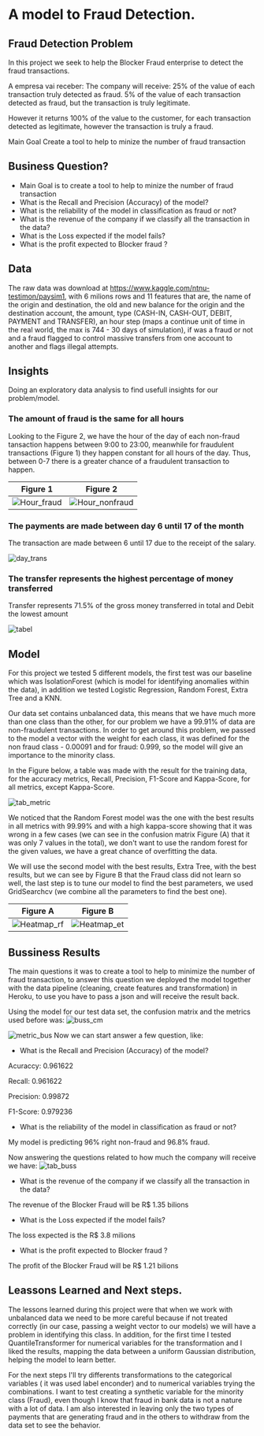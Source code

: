 # A model to Fraud Detection.

## Fraud Detection Problem

In this project we seek to help the Blocker Fraud enterprise to detect the fraud transactions.

A empresa vai receber: The company will receive: 25% of the value of each transaction truly detected as fraud. 5% of the value of each transaction detected as fraud, but the transaction is truly legitimate.

However it returns 100% of the value to the customer, for each transaction detected as legitimate, however the transaction is truly a fraud.

Main Goal Create a tool to help to minize the number of fraud transaction

## Business Question?

- Main Goal is to create a tool to help to minize the number of fraud transaction
- What is the Recall and Precision (Accuracy) of the model?
- What is the reliability of the model in classification as fraud or not?
- What is the revenue of the company if we classify all the transaction in the data?
- What is the Loss expected if the model fails?
- What is the profit expected to Blocker fraud ?

## Data

The raw data was download at https://www.kaggle.com/ntnu-testimon/paysim1, with 6 milions rows and 11 features that are, the name of the origin and destination, the old and new balance for the origin and the destination account, the amount, type (CASH-IN, CASH-OUT, DEBIT, PAYMENT and TRANSFER), an hour step (maps a continue unit of time in the real world, the max is 744 - 30 days of simulation), if was a fraud or not and a fraud flagged to control massive transfers from one account to another and flags illegal attempts.

 ## Insights
 Doing an exploratory data analysis to find usefull insights for our problem/model.
 
 ### The amount of fraud is the same for all hours
Looking to the Figure 2, we have the hour of the day of each non-fraud tansaction happens between 9:00 to 23:00, meanwhile for fraudulent transactions (Figure 1) they happen constant for all hours of the day. Thus, between 0-7 there is a greater chance of a fraudulent transaction to happen.

Figure 1                   | Figure 2
:-------------------------:|:-------------------------:
![Hour_fraud](https://user-images.githubusercontent.com/11478711/106042641-18bba180-60bc-11eb-8a89-d339e06a4820.png) | ![Hour_nonfraud](https://user-images.githubusercontent.com/11478711/106042743-3ab52400-60bc-11eb-976d-699506dfda1a.png)


### The payments are made between day 6 until 17 of the month

The transaction are made between 6 until 17 due to the receipt of the salary.

![day_trans](https://user-images.githubusercontent.com/11478711/106500412-8e4eb580-64a0-11eb-944c-f0ce654e9824.png)

### The transfer represents the highest percentage of money transferred

Transfer represents 71.5% of the gross money transferred in total and Debit the lowest amount

![tabel](https://user-images.githubusercontent.com/11478711/106503978-1767eb80-64a5-11eb-8446-0920fe49b257.png)


## Model

For this project we tested 5 different models, the first test was our baseline which was IsolationForest (which is  model for identifying anomalies within the data), in addition we tested Logistic Regression, Random Forest, Extra Tree and a KNN.


Our data set contains unbalanced data, this means that we have much more than one class than the other, for our problem we have a 99.91% of data are non-fraudulent transactions. In order to get around this problem, we passed to the model a vector with the weight for each class, it was defined for the non fraud class - 0.00091 and for fraud: 0.999, so the model will give an importance to the minority class.

In the Figure below, a table was made with the result for the training data, for the accuracy metrics, Recall, Precision, F1-Score and Kappa-Score, for all metrics, except Kappa-Score.

![tab_metric](https://user-images.githubusercontent.com/11478711/106520051-f14d4600-64ba-11eb-833e-95bb57140c9d.png)

We noticed that the Random Forest model was the one with the best results in all metrics with 99.99% and with a high kappa-score showing that it was wrong in a few cases (we can see in the confusion matrix Figure (A) that it was only 7 values ​​in the total), we don't want to use the random forest for the given values, we have a great chance of overfitting the data.

We will use the second model with the best results, Extra Tree, with the best results, but we can see by Figure B that the Fraud class did not learn so well, the last step is to tune our model to find the best parameters, we used GridSearchcv (we combine all the parameters to find the best one).


Figure A                   | Figure B
:-------------------------:|:-------------------------:
![Heatmap_rf](https://user-images.githubusercontent.com/11478711/106523974-b221f380-64c0-11eb-92eb-45e50beec6f4.png) | ![Heatmap_et](https://user-images.githubusercontent.com/11478711/106524070-cfef5880-64c0-11eb-80fa-c976e887f064.png)

## Bussiness Results
The main questions it was to create a tool to help to minimize the number of fraud transaction, to answer this question we deployed the model together with the data pipeline (cleaning, create features and transformation) in Heroku, to use you have to pass a json and will receive the result back.

Using the model for our test data set, the confusion matrix and the metrics used before was:
![buss_cm](https://user-images.githubusercontent.com/11478711/106536964-2916b680-64d8-11eb-97a2-0e4ccbd04fbc.png)

![metric_bus](https://user-images.githubusercontent.com/11478711/106537040-4ea3c000-64d8-11eb-8ddd-2ef6bbea7bbe.png)
Now we can start answer a few question, like:
- What is the Recall and Precision (Accuracy) of the model?

Acuraccy: 0.961622

Recall: 0.961622

Precision: 0.99872

F1-Score: 0.979236

- What is the reliability of the model in classification as fraud or not?

My model is predicting 96% right non-fraud and 96.8% fraud.


Now answering the questions related to how much the company will receive we have:
![tab_buss](https://user-images.githubusercontent.com/11478711/106536490-56af3000-64d7-11eb-951d-5a6bac9462a8.png)

- What is the revenue of the company if we classify all the transaction in the data?

The revenue of the Blocker Fraud will be R$ 1.35 bilions

- What is the Loss expected if the model fails?

The loss expected is the R$ 3.8 milions

- What is the profit expected to Blocker fraud ?

The profit of the Blocker Fraud will be R$ 1.21 bilions

## Leassons Learned and Next steps.
The lessons learned during this project were that when we work with unbalanced data we need to be more careful because if not treated correctly (in our case, passing a weight vector to our models) we will have a problem in identifying this class. In addition, for the first time I tested QuantileTransformer for numerical variables for the transformation and I liked the results, mapping the data between a uniform Gaussian distribution, helping the model to learn better.

For the next steps I'll try differents transformations to the categorical variables ( it was used label enconder) and to numerical variables trying the combinations. I want to test creating a synthetic variable for the minority class (Fraud), even though I know that fraud in bank data is not a nature with a lot of data. I am also interested in leaving only the two types of payments that are generating fraud and in the others to withdraw from the data set to see the behavior.
